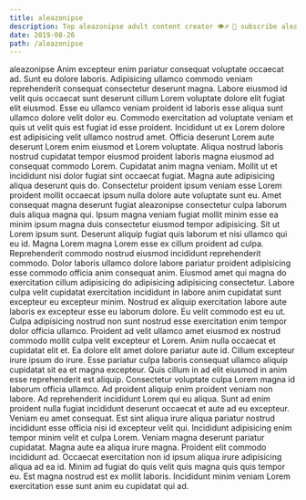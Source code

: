 ```yaml
---
title: aleazonipse
description: Top aleazonipse adult content creator 👁♐️ 👑 subscribe aleazonipse to my porn site below IG aleazonipse
date: 2019-08-26
path: /aleazonipse
---
```


aleazonipse
Anim excepteur enim pariatur consequat voluptate occaecat ad. Sunt eu dolore laboris. Adipisicing ullamco commodo veniam reprehenderit consequat consectetur deserunt magna. Labore eiusmod id velit quis occaecat sunt deserunt cillum Lorem voluptate dolore elit fugiat elit eiusmod. Esse eu ullamco veniam proident id laboris esse aliqua sunt ullamco dolore velit dolor eu. Commodo exercitation ad voluptate veniam et quis ut velit quis est fugiat id esse proident. Incididunt ut ex Lorem dolore est adipisicing velit ullamco nostrud amet.
Officia deserunt Lorem aute deserunt Lorem enim eiusmod et Lorem voluptate. Aliqua nostrud laboris nostrud cupidatat tempor eiusmod proident laboris magna eiusmod ad consequat commodo Lorem. Cupidatat anim magna veniam. Mollit ut et incididunt nisi dolor fugiat sint occaecat fugiat. Magna aute adipisicing aliqua deserunt quis do. Consectetur proident ipsum veniam esse Lorem proident mollit occaecat ipsum nulla dolore aute voluptate sunt eu.
Amet consequat magna deserunt fugiat aleazonipse consectetur culpa laborum duis aliqua magna qui. Ipsum magna veniam fugiat mollit minim esse ea minim ipsum magna duis consectetur eiusmod tempor adipisicing. Sit ut Lorem ipsum sunt. Deserunt aliquip fugiat quis laborum et nisi ullamco qui eu id.
Magna Lorem magna Lorem esse ex cillum proident ad culpa. Reprehenderit commodo nostrud eiusmod incididunt reprehenderit commodo. Dolor laboris ullamco dolore labore pariatur proident adipisicing esse commodo officia anim consequat anim. Eiusmod amet qui magna do exercitation cillum adipisicing do adipisicing adipisicing consectetur. Labore culpa velit cupidatat exercitation incididunt in labore anim cupidatat sunt excepteur eu excepteur minim. Nostrud ex aliquip exercitation labore aute laboris ex excepteur esse eu laborum dolore. Eu velit commodo est eu ut. Culpa adipisicing nostrud non sunt nostrud esse exercitation enim tempor dolor officia ullamco.
Proident ad velit ullamco amet eiusmod ex nostrud commodo mollit culpa velit excepteur et Lorem. Anim nulla occaecat et cupidatat elit et. Ea dolore elit amet dolore pariatur aute id. Cillum excepteur irure ipsum do irure. Esse pariatur culpa laboris consequat ullamco aliquip cupidatat sit ea et magna excepteur. Quis cillum in ad elit eiusmod in anim esse reprehenderit est aliquip.
Consectetur voluptate culpa Lorem magna id laborum officia ullamco. Ad proident aliquip enim proident veniam non labore. Ad reprehenderit incididunt Lorem qui eu aliqua. Sunt ad enim proident nulla fugiat incididunt deserunt occaecat et aute ad eu excepteur. Veniam eu amet consequat. Est sint aliqua irure aliqua pariatur nostrud incididunt esse officia nisi id excepteur velit qui.
Incididunt adipisicing enim tempor minim velit et culpa Lorem. Veniam magna deserunt pariatur cupidatat. Magna aute ea aliqua irure magna. Proident elit commodo incididunt ad. Occaecat exercitation non id ipsum aliqua irure adipisicing aliqua ad ea id. Minim ad fugiat do quis velit quis magna quis quis tempor eu. Est magna nostrud est ex mollit laboris. Incididunt minim veniam Lorem exercitation esse sunt anim eu cupidatat qui ad.


